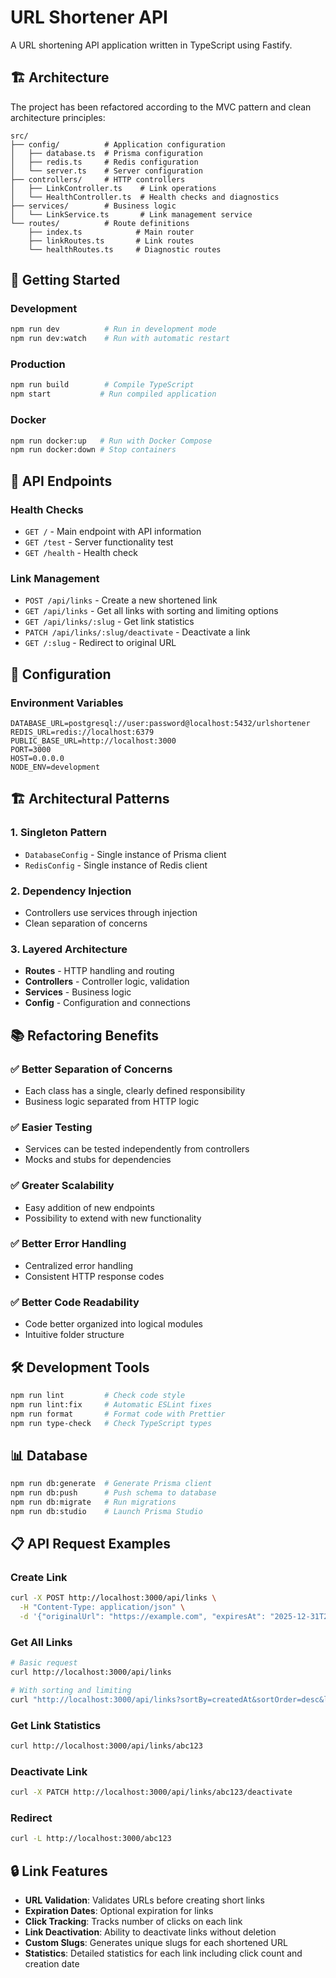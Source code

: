 # URL Shortener API

A URL shortening API application written in TypeScript using Fastify.

## 🏗️ Architecture

The project has been refactored according to the MVC pattern and clean architecture principles:

```
src/
├── config/          # Application configuration
│   ├── database.ts  # Prisma configuration
│   ├── redis.ts     # Redis configuration
│   └── server.ts    # Server configuration
├── controllers/     # HTTP controllers
│   ├── LinkController.ts    # Link operations
│   └── HealthController.ts  # Health checks and diagnostics
├── services/        # Business logic
│   └── LinkService.ts       # Link management service
└── routes/          # Route definitions
    ├── index.ts            # Main router
    ├── linkRoutes.ts       # Link routes
    └── healthRoutes.ts     # Diagnostic routes
```

## 🚀 Getting Started

### Development

```bash
npm run dev          # Run in development mode
npm run dev:watch    # Run with automatic restart
```

### Production

```bash
npm run build        # Compile TypeScript
npm start           # Run compiled application
```

### Docker

```bash
npm run docker:up   # Run with Docker Compose
npm run docker:down # Stop containers
```

## 📡 API Endpoints

### Health Checks

- `GET /` - Main endpoint with API information
- `GET /test` - Server functionality test
- `GET /health` - Health check

### Link Management

- `POST /api/links` - Create a new shortened link
- `GET /api/links` - Get all links with sorting and limiting options
- `GET /api/links/:slug` - Get link statistics
- `PATCH /api/links/:slug/deactivate` - Deactivate a link
- `GET /:slug` - Redirect to original URL

## 🔧 Configuration

### Environment Variables

```env
DATABASE_URL=postgresql://user:password@localhost:5432/urlshortener
REDIS_URL=redis://localhost:6379
PUBLIC_BASE_URL=http://localhost:3000
PORT=3000
HOST=0.0.0.0
NODE_ENV=development
```

## 🏗️ Architectural Patterns

### 1. Singleton Pattern

- `DatabaseConfig` - Single instance of Prisma client
- `RedisConfig` - Single instance of Redis client

### 2. Dependency Injection

- Controllers use services through injection
- Clean separation of concerns

### 3. Layered Architecture

- **Routes** - HTTP handling and routing
- **Controllers** - Controller logic, validation
- **Services** - Business logic
- **Config** - Configuration and connections

## 📚 Refactoring Benefits

### ✅ Better Separation of Concerns

- Each class has a single, clearly defined responsibility
- Business logic separated from HTTP logic

### ✅ Easier Testing

- Services can be tested independently from controllers
- Mocks and stubs for dependencies

### ✅ Greater Scalability

- Easy addition of new endpoints
- Possibility to extend with new functionality

### ✅ Better Error Handling

- Centralized error handling
- Consistent HTTP response codes

### ✅ Better Code Readability

- Code better organized into logical modules
- Intuitive folder structure

## 🛠️ Development Tools

```bash
npm run lint         # Check code style
npm run lint:fix     # Automatic ESLint fixes
npm run format       # Format code with Prettier
npm run type-check   # Check TypeScript types
```

## 📊 Database

```bash
npm run db:generate  # Generate Prisma client
npm run db:push      # Push schema to database
npm run db:migrate   # Run migrations
npm run db:studio    # Launch Prisma Studio
```

## 📋 API Request Examples

### Create Link

```bash
curl -X POST http://localhost:3000/api/links \
  -H "Content-Type: application/json" \
  -d '{"originalUrl": "https://example.com", "expiresAt": "2025-12-31T23:59:59Z"}'
```

### Get All Links

```bash
# Basic request
curl http://localhost:3000/api/links

# With sorting and limiting
curl "http://localhost:3000/api/links?sortBy=createdAt&sortOrder=desc&limit=10"
```

### Get Link Statistics

```bash
curl http://localhost:3000/api/links/abc123
```

### Deactivate Link

```bash
curl -X PATCH http://localhost:3000/api/links/abc123/deactivate
```

### Redirect

```bash
curl -L http://localhost:3000/abc123
```

## 🔒 Link Features

- **URL Validation**: Validates URLs before creating short links
- **Expiration Dates**: Optional expiration for links
- **Click Tracking**: Tracks number of clicks on each link
- **Link Deactivation**: Ability to deactivate links without deletion
- **Custom Slugs**: Generates unique slugs for each shortened URL
- **Statistics**: Detailed statistics for each link including click count and creation date
